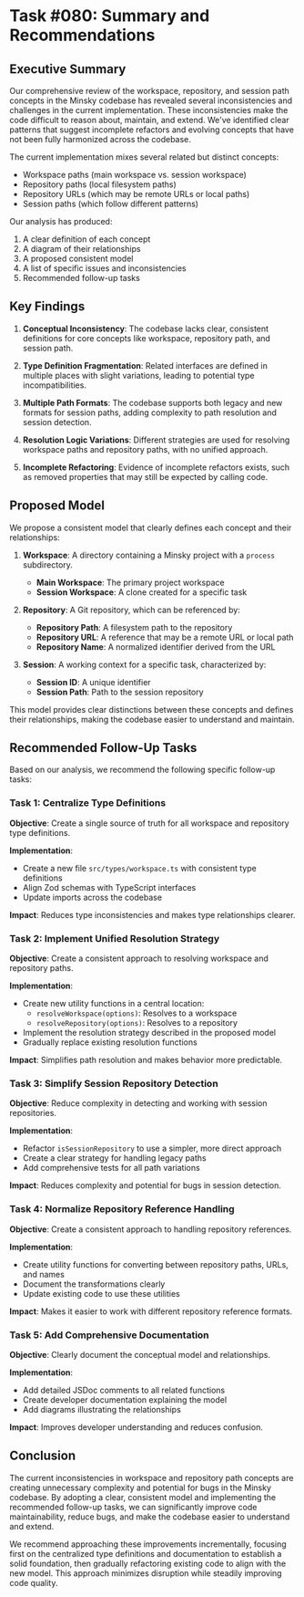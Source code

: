 # Task #080: Summary and Recommendations

## Executive Summary

Our comprehensive review of the workspace, repository, and session path concepts in the Minsky codebase has revealed several inconsistencies and challenges in the current implementation. These inconsistencies make the code difficult to reason about, maintain, and extend. We've identified clear patterns that suggest incomplete refactors and evolving concepts that have not been fully harmonized across the codebase.

The current implementation mixes several related but distinct concepts:

- Workspace paths (main workspace vs. session workspace)
- Repository paths (local filesystem paths)
- Repository URLs (which may be remote URLs or local paths)
- Session paths (which follow different patterns)

Our analysis has produced:

1. A clear definition of each concept
2. A diagram of their relationships
3. A proposed consistent model
4. A list of specific issues and inconsistencies
5. Recommended follow-up tasks

## Key Findings

1. **Conceptual Inconsistency**: The codebase lacks clear, consistent definitions for core concepts like workspace, repository path, and session path.

2. **Type Definition Fragmentation**: Related interfaces are defined in multiple places with slight variations, leading to potential type incompatibilities.

3. **Multiple Path Formats**: The codebase supports both legacy and new formats for session paths, adding complexity to path resolution and session detection.

4. **Resolution Logic Variations**: Different strategies are used for resolving workspace paths and repository paths, with no unified approach.

5. **Incomplete Refactoring**: Evidence of incomplete refactors exists, such as removed properties that may still be expected by calling code.

## Proposed Model

We propose a consistent model that clearly defines each concept and their relationships:

1. **Workspace**: A directory containing a Minsky project with a `process` subdirectory.

   - **Main Workspace**: The primary project workspace
   - **Session Workspace**: A clone created for a specific task

2. **Repository**: A Git repository, which can be referenced by:

   - **Repository Path**: A filesystem path to the repository
   - **Repository URL**: A reference that may be a remote URL or local path
   - **Repository Name**: A normalized identifier derived from the URL

3. **Session**: A working context for a specific task, characterized by:
   - **Session ID**: A unique identifier
   - **Session Path**: Path to the session repository

This model provides clear distinctions between these concepts and defines their relationships, making the codebase easier to understand and maintain.

## Recommended Follow-Up Tasks

Based on our analysis, we recommend the following specific follow-up tasks:

### Task 1: Centralize Type Definitions

**Objective**: Create a single source of truth for all workspace and repository type definitions.

**Implementation**:

- Create a new file `src/types/workspace.ts` with consistent type definitions
- Align Zod schemas with TypeScript interfaces
- Update imports across the codebase

**Impact**: Reduces type inconsistencies and makes type relationships clearer.

### Task 2: Implement Unified Resolution Strategy

**Objective**: Create a consistent approach to resolving workspace and repository paths.

**Implementation**:

- Create new utility functions in a central location:
  - `resolveWorkspace(options)`: Resolves to a workspace
  - `resolveRepository(options)`: Resolves to a repository
- Implement the resolution strategy described in the proposed model
- Gradually replace existing resolution functions

**Impact**: Simplifies path resolution and makes behavior more predictable.

### Task 3: Simplify Session Repository Detection

**Objective**: Reduce complexity in detecting and working with session repositories.

**Implementation**:

- Refactor `isSessionRepository` to use a simpler, more direct approach
- Create a clear strategy for handling legacy paths
- Add comprehensive tests for all path variations

**Impact**: Reduces complexity and potential for bugs in session detection.

### Task 4: Normalize Repository Reference Handling

**Objective**: Create a consistent approach to handling repository references.

**Implementation**:

- Create utility functions for converting between repository paths, URLs, and names
- Document the transformations clearly
- Update existing code to use these utilities

**Impact**: Makes it easier to work with different repository reference formats.

### Task 5: Add Comprehensive Documentation

**Objective**: Clearly document the conceptual model and relationships.

**Implementation**:

- Add detailed JSDoc comments to all related functions
- Create developer documentation explaining the model
- Add diagrams illustrating the relationships

**Impact**: Improves developer understanding and reduces confusion.

## Conclusion

The current inconsistencies in workspace and repository path concepts are creating unnecessary complexity and potential for bugs in the Minsky codebase. By adopting a clear, consistent model and implementing the recommended follow-up tasks, we can significantly improve code maintainability, reduce bugs, and make the codebase easier to understand and extend.

We recommend approaching these improvements incrementally, focusing first on the centralized type definitions and documentation to establish a solid foundation, then gradually refactoring existing code to align with the new model. This approach minimizes disruption while steadily improving code quality.
